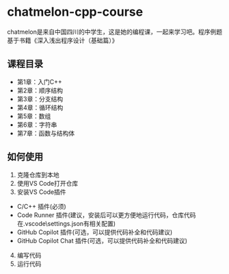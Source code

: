 # chatmelon-cpp-course
chatmelon是来自中国四川的中学生，这是她的编程课，一起来学习吧。程序例题基于书籍《深入浅出程序设计（基础篇）》

## 课程目录
- 第1章：入门C++
- 第2章：顺序结构
- 第3章：分支结构
- 第4章：循环结构
- 第5章：数组
- 第6章：字符串
- 第7章：函数与结构体

## 如何使用
1. 克隆仓库到本地
2. 使用VS Code打开仓库
3. 安装VS Code插件
- C/C++ 插件(必须)
- Code Runner 插件(建议，安装后可以更方便地运行代码，仓库代码在.vscode\settings.json有相关配置)
- GitHub Copilot 插件(可选，可以提供代码补全和代码建议)
- GitHub Copilot Chat 插件(可选，可以提供代码补全和代码建议)
4. 编写代码
5. 运行代码